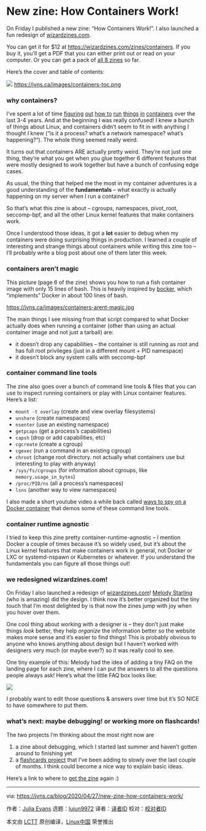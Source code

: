 [#]: collector: (lujun9972)
[#]: translator: ( )
[#]: reviewer: ( )
[#]: publisher: ( )
[#]: url: ( )
[#]: subject: (New zine: How Containers Work!)
[#]: via: (https://jvns.ca/blog/2020/04/27/new-zine-how-containers-work/)
[#]: author: (Julia Evans https://jvns.ca/)

New zine: How Containers Work!
======

On Friday I published a new zine: “How Containers Work!”. I also launched a fun redesign of [wizardzines.com][1].

You can get it for $12 at <https://wizardzines.com/zines/containers>. If you buy it, you’ll get a PDF that you can either print out or read on your computer. Or you can get a pack of [all 8 zines][2] so far.

Here’s the cover and table of contents:

[![][3]][4] <https://jvns.ca/images/containers-toc.png>

### why containers?

I’ve spent a lot of time [figuring][5] [out][6] [how to][7] [run][8] [things][9] [in][10] [containers][11] over the last 3-4 years. And at the beginning I was really confused! I knew a bunch of things about Linux, and containers didn’t seem to fit in with anything I thought I knew (“is it a process? what’s a network namespace? what’s happening?“). The whole thing seemed really weird.

It turns out that containers ARE actually pretty weird. They’re not just one thing, they’re what you get when you glue together 6 different features that were mostly designed to work together but have a bunch of confusing edge cases.

As usual, the thing that helped me the most in my container adventures is a good understanding of the **fundamentals** – what exactly is actually happening on my server when I run a container?

So that’s what this zine is about – cgroups, namespaces, pivot_root, seccomp-bpf, and all the other Linux kernel features that make containers work.

Once I understood those ideas, it got a **lot** easier to debug when my containers were doing surprising things in production. I learned a couple of interesting and strange things about containers while writing this zine too – I’ll probably write a blog post about one of them later this week.

### containers aren’t magic

This picture (page 6 of the zine) shows you how to run a fish container image with only 15 lines of bash. This is heavily inspired by [bocker][12], which “implements” Docker in about 100 lines of bash.

<https://jvns.ca/images/containers-arent-magic.jpg>

The main things I see missing from that script compared to what Docker actually does when running a container (other than using an actual container image and not just a tarball) are:

  * it doesn’t drop any capabilities – the container is still running as root and has full root privileges (just in a different mount + PID namespace)
  * it doesn’t block any system calls with seccomp-bpf



### container command line tools

The zine also goes over a bunch of command line tools &amp; files that you can use to inspect running containers or play with Linux container features. Here’s a list:

  * `mount -t overlay` (create and view overlay filesystems)
  * `unshare` (create namespaces)
  * `nsenter` (use an existing namespace)
  * `getpcaps` (get a process’s capabilities)
  * `capsh` (drop or add capabilities, etc)
  * `cgcreate` (create a cgroup)
  * `cgexec` (run a command in an existing cgroup)
  * `chroot` (change root directory. not actually what containers use but interesting to play with anyway)
  * `/sys/fs/cgroups` (for information about cgroups, like `memory.usage_in_bytes`)
  * `/proc/PID/ns` (all a process’s namespaces)
  * `lsns` (another way to view namespaces)



I also made a short youtube video a while back called [ways to spy on a Docker container][13] that demos some of these command line tools.

### container runtime agnostic

I tried to keep this zine pretty container-runtime-agnostic – I mention Docker a couple of times because it’s so widely used, but it’s about the Linux kernel features that make containers work in general, not Docker or LXC or systemd-nspawn or Kubernetes or whatever. If you understand the fundamentals you can figure all those things out!

### we redesigned wizardzines.com!

On Friday I also launched a redesign of [wizardzines.com][1]! [Melody Starling][14] (who is amazing) did the design. I think now it’s better organized but the tiny touch that I’m most delighted by is that now the zines jump with joy when you hover over them.

One cool thing about working with a designer is – they don’t just make things _look_ better, they help _organize_ the information better so the website makes more sense and it’s easier to find things! This is probably obvious to anyone who knows anything about design but I haven’t worked with designers very much (or maybe ever?) so it was really cool to see.

One tiny example of this: Melody had the idea of adding a tiny FAQ on the landing page for each zine, where I can put the answers to all the questions people always ask! Here’s what the little FAQ box looks like:

[![][15]][4]

I probably want to edit those questions &amp; answers over time but it’s SO NICE to have somewhere to put them.

### what’s next: maybe debugging! or working more on flashcards!

The two projects I’m thinking about the most right now are

  1. a zine about debugging, which I started last summer and haven’t gotten around to finishing yet
  2. a [flashcards project][16] that I’ve been adding to slowly over the last couple of months. I think could become a nice way to explain basic ideas.



Here’s a link to where to [get the zine][4] again :)

--------------------------------------------------------------------------------

via: https://jvns.ca/blog/2020/04/27/new-zine-how-containers-work/

作者：[Julia Evans][a]
选题：[lujun9972][b]
译者：[译者ID](https://github.com/译者ID)
校对：[校对者ID](https://github.com/校对者ID)

本文由 [LCTT](https://github.com/LCTT/TranslateProject) 原创编译，[Linux中国](https://linux.cn/) 荣誉推出

[a]: https://jvns.ca/
[b]: https://github.com/lujun9972
[1]: https://wizardzines.com
[2]: https://wizardzines.com/zines/all-the-zines/
[3]: https://jvns.ca/images/containers-cover.jpg
[4]: https://wizardzines.com/zines/containers
[5]: https://stripe.com/en-ca/blog/operating-kubernetes
[6]: https://jvns.ca/blog/2016/09/15/whats-up-with-containers-docker-and-rkt/
[7]: https://jvns.ca/blog/2016/10/10/what-even-is-a-container/
[8]: https://jvns.ca/blog/2016/12/22/container-networking/
[9]: https://jvns.ca/blog/2016/10/26/running-container-without-docker/
[10]: https://jvns.ca/blog/2017/02/17/mystery-swap/
[11]: https://jvns.ca/blog/2016/10/02/a-list-of-container-software/
[12]: https://github.com/p8952/bocker
[13]: https://www.youtube.com/watch?v=YCVSdnYzH34&t=1s
[14]: https://melody.dev
[15]: https://jvns.ca/images/wizardzines-faq.png
[16]: https://flashcards.wizardzines.com
